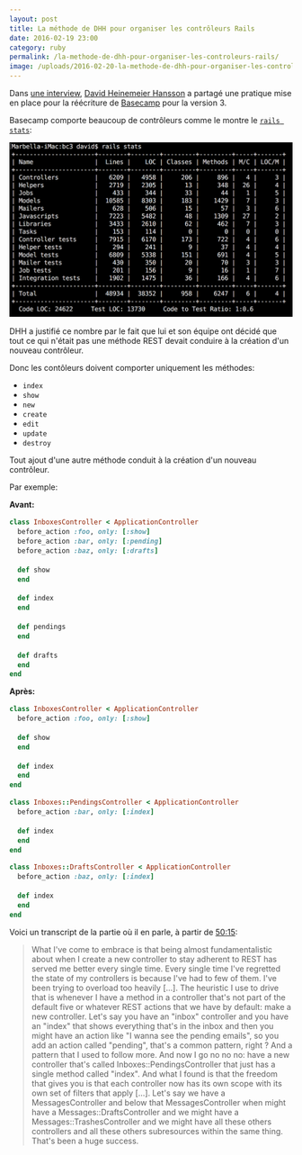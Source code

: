 ```yaml
---
layout: post
title: La méthode de DHH pour organiser les contrôleurs Rails
date: 2016-02-19 23:00
category: ruby
permalink: /la-methode-de-dhh-pour-organiser-les-controleurs-rails/
image: /uploads/2016-02-20-la-methode-de-dhh-pour-organiser-les-controleurs-rails/basecamp3.png
---
```


Dans [une interview](http://www.fullstackradio.com/32), [David Heinemeier Hansson](https://twitter.com/dhh) a partagé une pratique mise en place pour la réécriture de [Basecamp](https://basecamp.com/) pour la version 3.

Basecamp comporte beaucoup de contrôleurs comme le montre le [`rails stats`](https://twitter.com/dhh/status/700724641812377602):

![Stats Basecamp 3](/uploads/2016-02-20-la-methode-de-dhh-pour-organiser-les-controleurs-rails/basecamp3.png)

DHH a justifié ce nombre par le fait que lui et son équipe ont décidé que tout ce qui n'était pas une méthode REST devait conduire à la création d'un nouveau contrôleur.

Donc les contôleurs doivent comporter uniquement les méthodes:

- `index`
- `show`
- `new`
- `create`
- `edit`
- `update`
- `destroy`

Tout ajout d'une autre méthode conduit à la création d'un nouveau contrôleur.

Par exemple:

**Avant:**

```ruby
class InboxesController < ApplicationController
  before_action :foo, only: [:show]
  before_action :bar, only: [:pending]
  before_action :baz, only: [:drafts]

  def show
  end

  def index
  end

  def pendings
  end

  def drafts
  end
end
```

**Après:**

```ruby
class InboxesController < ApplicationController
  before_action :foo, only: [:show]

  def show
  end

  def index
  end
end
```

```ruby
class Inboxes::PendingsController < ApplicationController
  before_action :bar, only: [:index]

  def index
  end
end
```

```ruby
class Inboxes::DraftsController < ApplicationController
  before_action :baz, only: [:index]

  def index
  end
end
```

Voici un transcript de la partie où il en parle, à partir de [50:15](http://www.fullstackradio.com/32):

> What I've come to embrace is that being almost fundamentalistic about when I create a new controller to stay adherent to REST has served me better every single time. Every single time I've regretted the state of my controllers is because I've had to few of them. I've been trying to overload too heavily [...]. The heuristic I use to drive that is whenever I have a method in a controller that's not part of the default five or whatever REST actions that we have by default: make a new controller. Let's say you have an "inbox" controller and you have an "index" that shows everything that's in the inbox and then you might have an action like "I wanna see the pending emails", so you add an action called "pending", that's a common pattern, right ? And a pattern that I used to follow more. And now I go no no no: have a new controller that's called Inboxes::PendingsController that just has a single method called "index". And what I found is that the freedom that gives you is that each controller now has its own scope with its own set of filters that apply [...]. Let's say we have a MessagesController and below that MessagesController when might have a Messages::DraftsController and we might have a Messages::TrashesController and we might have all these others controllers and all these others subresources within the same thing. That's been a huge success.
